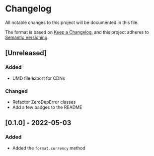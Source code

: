 # Changelog

All notable changes to this project will be documented in this file.

The format is based on [Keep a Changelog](https://keepachangelog.com/en/1.0.0/), and this project adheres to [Semantic Versioning](https://semver.org/spec/v2.0.0.html).

## [Unreleased]

### Added

- UMD file export for CDNs

### Changed

- Refactor ZeroDepError classes
- Add a few badges to the README

## [0.1.0] - 2022-05-03

### Added

- Added the `format.currency` method
